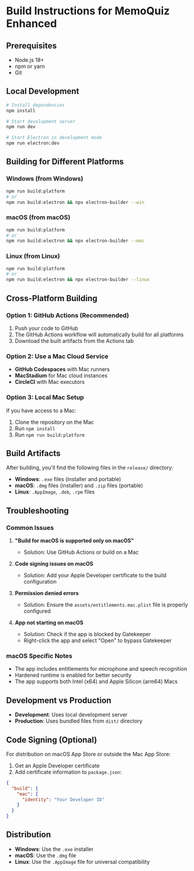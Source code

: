 # Build Instructions for MemoQuiz Enhanced

## Prerequisites

- Node.js 18+ 
- npm or yarn
- Git

## Local Development

```bash
# Install dependencies
npm install

# Start development server
npm run dev

# Start Electron in development mode
npm run electron:dev
```

## Building for Different Platforms

### Windows (from Windows)
```bash
npm run build:platform
# or
npm run build:electron && npx electron-builder --win
```

### macOS (from macOS)
```bash
npm run build:platform
# or
npm run build:electron && npx electron-builder --mac
```

### Linux (from Linux)
```bash
npm run build:platform
# or
npm run build:electron && npx electron-builder --linux
```

## Cross-Platform Building

### Option 1: GitHub Actions (Recommended)
1. Push your code to GitHub
2. The GitHub Actions workflow will automatically build for all platforms
3. Download the built artifacts from the Actions tab

### Option 2: Use a Mac Cloud Service
- **GitHub Codespaces** with Mac runners
- **MacStadium** for Mac cloud instances
- **CircleCI** with Mac executors

### Option 3: Local Mac Setup
If you have access to a Mac:
1. Clone the repository on the Mac
2. Run `npm install`
3. Run `npm run build:platform`

## Build Artifacts

After building, you'll find the following files in the `release/` directory:

- **Windows**: `.exe` files (installer and portable)
- **macOS**: `.dmg` files (installer) and `.zip` files (portable)
- **Linux**: `.AppImage`, `.deb`, `.rpm` files

## Troubleshooting

### Common Issues

1. **"Build for macOS is supported only on macOS"**
   - Solution: Use GitHub Actions or build on a Mac

2. **Code signing issues on macOS**
   - Solution: Add your Apple Developer certificate to the build configuration

3. **Permission denied errors**
   - Solution: Ensure the `assets/entitlements.mac.plist` file is properly configured

4. **App not starting on macOS**
   - Solution: Check if the app is blocked by Gatekeeper
   - Right-click the app and select "Open" to bypass Gatekeeper

### macOS Specific Notes

- The app includes entitlements for microphone and speech recognition
- Hardened runtime is enabled for better security
- The app supports both Intel (x64) and Apple Silicon (arm64) Macs

## Development vs Production

- **Development**: Uses local development server
- **Production**: Uses bundled files from `dist/` directory

## Code Signing (Optional)

For distribution on macOS App Store or outside the Mac App Store:

1. Get an Apple Developer certificate
2. Add certificate information to `package.json`:

```json
{
  "build": {
    "mac": {
      "identity": "Your Developer ID"
    }
  }
}
```

## Distribution

- **Windows**: Use the `.exe` installer
- **macOS**: Use the `.dmg` file
- **Linux**: Use the `.AppImage` file for universal compatibility